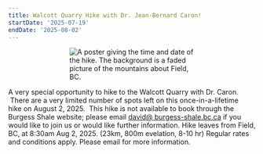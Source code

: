 ```yaml
---
title: Walcott Quarry Hike with Dr. Jean-Bernard Caron!
startDate: '2025-07-19'
endDate: '2025-08-02'
---
```


<figure style="display:flex; align-items: center; justify-content: center; flex-direction: column;">
    <img src="/events/2025burgessShaleAnnouncements/walcott.png" alt="A poster giving the time and date of the hike. The background is a faded picture of the mountains about Field, BC." style="max-width: 60%;">
</figure>

A very special opportunity to hike to the Walcott Quarry with Dr. Caron.  There are a very limited number of spots left on this once-in-a-lifetime hike on August 2, 2025.  This hike is not available to book through the Burgess Shale website; please email <a href="mailto:david@ burgess-shale.bc.ca">david@ burgess-shale.bc.ca</a> if you would like to join us or would like further information. Hike leaves from Field, BC, at 8:30am Aug 2, 2025. (23km, 800m evelation, 8-10 hr) Regular rates and conditions apply. Please email for more information.
